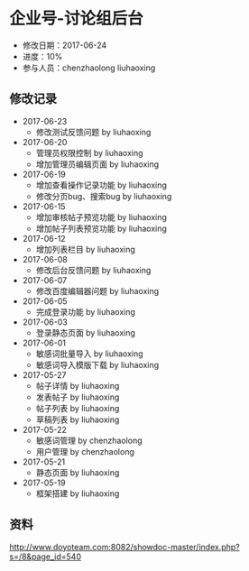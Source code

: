 # 企业号-讨论组后台
- 修改日期：2017-06-24
- 进度：10%  
- 参与人员：chenzhaolong liuhaoxing

## 修改记录
- 2017-06-23
    * 修改测试反馈问题 by liuhaoxing
- 2017-06-20
    * 管理员权限控制 by liuhaoxing
    * 增加管理员编辑页面 by liuhaoxing
- 2017-06-19
    * 增加查看操作记录功能 by liuhaoxing
    * 修改分页bug、搜索bug by liuhaoxing
- 2017-06-15
    * 增加审核帖子预览功能 by liuhaoxing
    * 增加帖子列表预览功能 by liuhaoxing
- 2017-06-12
    * 增加列表栏目 by liuhaoxing
- 2017-06-08
    * 修改后台反馈问题 by liuhaoxing
- 2017-06-07
    * 修改百度编辑器问题 by liuhaoxing
- 2017-06-05
    * 完成登录功能 by liuhaoxing
- 2017-06-03
    * 登录静态页面 by liuhaoxing
- 2017-06-01
    * 敏感词批量导入 by liuhaoxing 
    * 敏感词导入模版下载 by liuhaoxing 
- 2017-05-27
    * 帖子详情 by liuhaoxing 
    * 发表帖子 by liuhaoxing 
    * 帖子列表 by liuhaoxing 
    * 草稿列表 by liuhaoxing 
- 2017-05-22
    * 敏感词管理 by chenzhaolong
    * 用户管理 by chenzhaolong
- 2017-05-21
    * 静态页面 by liuhaoxing 
- 2017-05-19
    * 框架搭建 by liuhaoxing


## 资料
http://www.doyoteam.com:8082/showdoc-master/index.php?s=/8&page_id=540